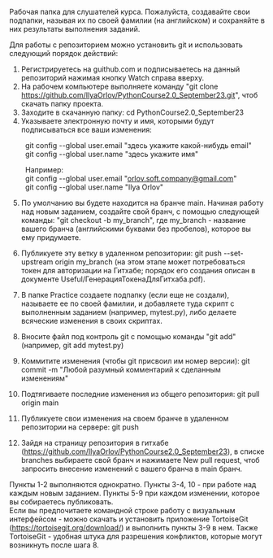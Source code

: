 Рабочая папка для слушателей курса. Пожалуйста, создавайте свои подпапки, называя их по своей фамилии (на английском) и сохраняйте в них результаты выполнения заданий.

Для работы с репозиторием можно установить git и использовать следующий порядок действий:
1. Регистрируетесь на guithub.com и подписываетесь на данный репозиторий нажимая кнопку Watch справа вверху.
2. На рабочем компьютере выполняете команду "git clone https://github.com/IlyaOrlov/PythonCourse2.0_September23.git", чтоб скачать папку проекта.
3. Заходите в скачанную папку: cd PythonCourse2.0_September23
4. Указываете электронную почту и имя, которыми будут подписываться все ваши изменения: 

&nbsp;&nbsp;&nbsp;&nbsp;&nbsp;&nbsp;&nbsp;&nbsp;git config --global user.email "здесь укажите какой-нибудь email"
<br>
&nbsp;&nbsp;&nbsp;&nbsp;&nbsp;&nbsp;&nbsp;&nbsp;git config --global user.name "здесь укажите имя"

&nbsp;&nbsp;&nbsp;&nbsp;&nbsp;&nbsp;&nbsp;&nbsp;Например:
<br>
&nbsp;&nbsp;&nbsp;&nbsp;&nbsp;&nbsp;&nbsp;&nbsp;git config --global user.email "orlov.soft.company@gmail.com"
<br>
&nbsp;&nbsp;&nbsp;&nbsp;&nbsp;&nbsp;&nbsp;&nbsp;git config --global user.name "Ilya Orlov"

5. По умолчанию вы будете находится на бранче main. Начиная работу над новым заданием, создайте свой бранч, с помощью следующей команды:
"git checkout -b my_branch", где my_branch - название вашего бранча (английскими буквами без пробелов), которое вы ему придумаете.

7. Публикуете эту ветку в удаленном репозитории: git push --set-upstream origin my_branch (на этом этапе может потребоваться токен для авторизации на Гитхабе; порядок его создания описан в документе Useful/ГенерацияТокенаДляГитхаба.pdf).

8. В папке Practice создаете подпапку (если еще не создали), называете ее по своей фамилии, и добавляете туда скрипт с выполненным заданием (например, mytest.py), либо делаете всяческие изменения в своих скриптах.

9.  Вносите файл под контроль git с помощью команды "git add" (например, git add mytest.py)
11. Коммитите изменения (чтобы git присвоил им номер версии): git commit -m "Любой разумный комментарий к сделанным изменениям"
12. Подтягиваете последние изменения из общего репозитория: git pull origin main
13. Публикуете свои изменения на своем бранче в удаленном репозитории на сервере: git push
14. Зайдя на страницу репозитория в гитхабе (https://github.com/IlyaOrlov/PythonCourse2.0_September23), в списке branches выбираете свой бранч и нажимаете New pull request, чтоб запросить внесение изменений с вашего бранча в main бранч.
  
Пункты 1-2 выполняются однократно. Пункты 3-4, 10 - при работе над каждым новым заданием. Пункты 5-9 при каждом изменении, которое вы собираетесь публиковать.  
Если вы предпочитаете командной строке работу с визуальным интерфейсом - можно скачать и установить приложение TortoiseGit (https://tortoisegit.org/download/) и выполнить пункты 3-9 в нем. Также TortoiseGit - удобная штука для разрешения конфликтов, которые могут возникнуть после шага 8.  
